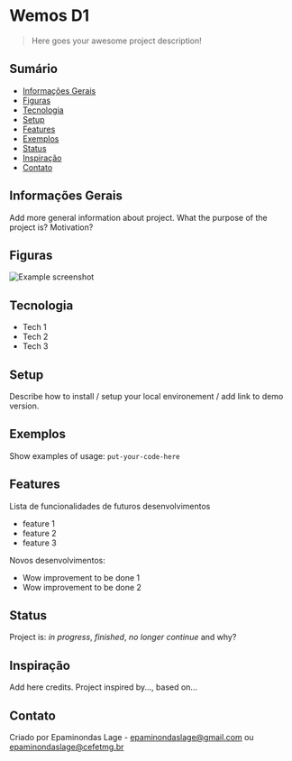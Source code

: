 # Wemos D1
> Here goes your awesome project description!

## Sumário
* [Informações Gerais](#user-content-Informações_Gerais)
* [Figuras](#Figuras)
* [Tecnologia](#tecnologia)
* [Setup](#setup)
* [Features](#features)
* [Exemplos](#Exemplos)
* [Status](#status)
* [Inspiração](#inspiração)
* [Contato](#contato)

<h2 id="Informacoes_Gerais">Informações Gerais</h2>
Add more general information about project. What the purpose of the project is? Motivation?

## Figuras
![Example screenshot](./img/screenshot.png)

## Tecnologia
* Tech 1 
* Tech 2 
* Tech 3 

## Setup
Describe how to install / setup your local environement / add link to demo version.

## Exemplos
Show examples of usage:
`put-your-code-here`

## Features
Lista de funcionalidades de futuros desenvolvimentos
* feature 1
* feature 2
* feature 3

Novos desenvolvimentos:
* Wow improvement to be done 1
* Wow improvement to be done 2

## Status
Project is: _in progress_, _finished_, _no longer continue_ and why?

## Inspiração
Add here credits. Project inspired by..., based on...

## Contato
Criado por Epaminondas Lage - epaminondaslage@gmail.com ou epaminondaslage@cefetmg.br
